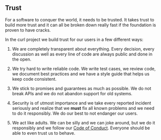 ## Trust

For a software to conquer the world, it needs to be trusted. It takes trust to
build more trust and it can all be broken down really fast if the foundation
is proven to have cracks.

In the curl project we build trust for our users in a few different ways:

1. We are completely transparent about everything. Every decision, every
   discussion as well as every line of code are always public and done in the
   open.

2. We try hard to write reliable code. We write test cases, we review code, we
   document best practices and we have a style guide that helps us keep code
   consistent.

3. We stick to promises and guarantees as much as possible. We do not break
   APIs and we do not abandon support for old systems.

4. Security is of utmost importance and we take every reported incident
   seriously and realize that we **must** fix all known problems and we need
   to do it responsibly. We do our best to not endanger our users.

5. We act like adults. We can be silly and we can joke around, but we do it
   responsibly and we follow our [Code of
   Conduct](opensource-coc.md). Everyone should be able to even trust us to
   behave.

